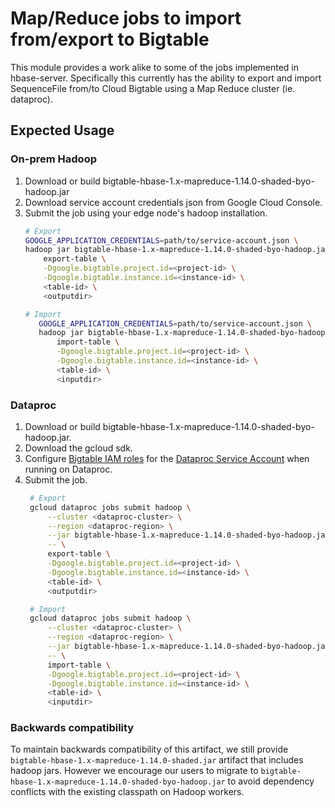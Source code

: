 # Map/Reduce jobs to import from/export to Bigtable

This module provides a work alike to some of the jobs implemented in hbase-server.
Specifically this currently has the ability to export and import SequenceFile
from/to     Cloud Bigtable using a Map Reduce cluster (ie. dataproc).

## Expected Usage 

[//]: # ({x-version-update-start:bigtable-hbase-1x-parent:released})
### On-prem Hadoop

1. Download or build bigtable-hbase-1.x-mapreduce-1.14.0-shaded-byo-hadoop.jar
2. Download service account credentials json from Google Cloud Console.
3. Submit the job using your edge node's hadoop installation. 
   ```bash
   # Export
   GOOGLE_APPLICATION_CREDENTIALS=path/to/service-account.json \
   hadoop jar bigtable-hbase-1.x-mapreduce-1.14.0-shaded-byo-hadoop.jar \
       export-table \
       -Dgoogle.bigtable.project.id=<project-id> \
       -Dgoogle.bigtable.instance.id=<instance-id> \
       <table-id> \
       <outputdir>
   
   # Import
      GOOGLE_APPLICATION_CREDENTIALS=path/to/service-account.json \
      hadoop jar bigtable-hbase-1.x-mapreduce-1.14.0-shaded-byo-hadoop.jar \
          import-table \
          -Dgoogle.bigtable.project.id=<project-id> \
          -Dgoogle.bigtable.instance.id=<instance-id> \
          <table-id> \
          <inputdir>
   ```


### Dataproc

1. Download or build bigtable-hbase-1.x-mapreduce-1.14.0-shaded-byo-hadoop.jar.
2. Download the gcloud sdk.
3. Configure [Bigtable IAM roles](https://cloud.google.com/bigtable/docs/access-control#roles) 
    for the [Dataproc Service Account](https://cloud.google.com/dataproc/docs/concepts/configuring-clusters/service-accounts#what_are_service_accounts) 
    when running on Dataproc.
4. Submit the job. 
   ```bash
    # Export
    gcloud dataproc jobs submit hadoop \
        --cluster <dataproc-cluster> \
        --region <dataproc-region> \
        --jar bigtable-hbase-1.x-mapreduce-1.14.0-shaded-byo-hadoop.jar \
        -- \
        export-table \
        -Dgoogle.bigtable.project.id=<project-id> \
        -Dgoogle.bigtable.instance.id=<instance-id> \
        <table-id> \
        <outputdir>
   
    # Import
    gcloud dataproc jobs submit hadoop \
        --cluster <dataproc-cluster> \
        --region <dataproc-region> \
        --jar bigtable-hbase-1.x-mapreduce-1.14.0-shaded-byo-hadoop.jar \
        -- \
        import-table \
        -Dgoogle.bigtable.project.id=<project-id> \
        -Dgoogle.bigtable.instance.id=<instance-id> \
        <table-id> \
        <inputdir>
   ```

### Backwards compatibility

To maintain backwards compatibility of this artifact, we still provide
`bigtable-hbase-1.x-mapreduce-1.14.0-shaded.jar` artifact that includes
hadoop jars. However we encourage our users to migrate to 
`bigtable-hbase-1.x-mapreduce-1.14.0-shaded-byo-hadoop.jar` to avoid dependency
conflicts with the existing classpath on Hadoop workers.

[//]: # ({x-version-update-end})
